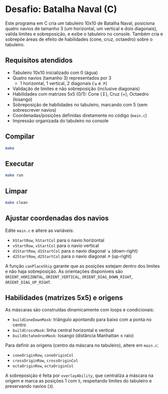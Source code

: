 # Desafio: Batalha Naval (C)

Este programa em C cria um tabuleiro 10x10 de Batalha Naval, posiciona quatro navios de tamanho 3 (um horizontal, um vertical e dois diagonais), valida limites e sobreposição, e exibe o tabuleiro no console. Também cria e sobrepõe áreas de efeito de habilidades (cone, cruz, octaedro) sobre o tabuleiro.

## Requisitos atendidos
- Tabuleiro 10x10 inicializado com 0 (água)
- Quatro navios (tamanho 3) representados por 3
  - 1 horizontal, 1 vertical, 2 diagonais (↘ e ↗)
- Validação de limites e não sobreposição (inclusive diagonais)
- Habilidades com matrizes 5x5 (0/1): Cone (↧), Cruz (+), Octaedro (losango)
- Sobreposição de habilidades no tabuleiro, marcando com 5 (sem sobrescrever navios)
- Coordenadas/posições definidas diretamente no código (`main.c`)
- Impressão organizada do tabuleiro no console

## Compilar

```bash
make
```

## Executar

```bash
make run
```

## Limpar

```bash
make clean
```

## Ajustar coordenadas dos navios
Edite `main.c` e altere as variáveis:
- `hStartRow`, `hStartCol` para o navio horizontal
- `vStartRow`, `vStartCol` para o navio vertical
- `d1StartRow`, `d1StartCol` para o navio diagonal ↘ (down-right)
- `d2StartRow`, `d2StartCol` para o navio diagonal ↗ (up-right)

A função `canPlaceShip` garante que as posições estejam dentro dos limites e não haja sobreposição. As orientações disponíveis são `ORIENT_HORIZONTAL`, `ORIENT_VERTICAL`, `ORIENT_DIAG_DOWN_RIGHT`, `ORIENT_DIAG_UP_RIGHT`.

## Habilidades (matrizes 5x5) e origens
As máscaras são construídas dinamicamente com loops e condicionais:
- `buildConeDownMask`: triângulo apontando para baixo com a ponta no centro
- `buildCrossMask`: linha central horizontal e vertical
- `buildOctahedronMask`: losango (distância Manhattan ≤ raio)

Para definir as origens (centro da máscara no tabuleiro), altere em `main.c`:
- `coneOriginRow`, `coneOriginCol`
- `crossOriginRow`, `crossOriginCol`
- `octaOriginRow`, `octaOriginCol`

A sobreposição é feita por `overlayAbility`, que centraliza a máscara na origem e marca as posições 1 com `5`, respeitando limites do tabuleiro e preservando navios (`3`).
